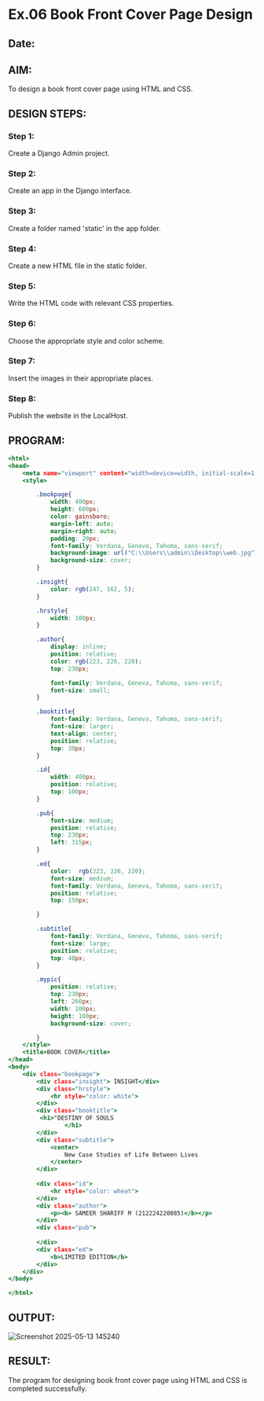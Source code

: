 # Ex.06 Book Front Cover Page Design
## Date:

## AIM:
To design a book front cover page using HTML and CSS.

## DESIGN STEPS:

### Step 1:
Create a Django Admin project.

### Step 2:
Create an app in the Django interface.

### Step 3:
Create a folder named 'static' in the app folder.

### Step 4:
Create a new HTML file in the static folder.

### Step 5:
Write the HTML code with relevant CSS properties.

### Step 6:
Choose the appropriate style and color scheme.

### Step 7:
Insert the images in their appropriate places.

### Step 8:
Publish the website in the LocalHost.

## PROGRAM:
```.html
<html>
<head>
    <meta name="viewport" content="width=device=width, initial-scale=1.0">
    <style>

        .bookpage{
            width: 400px;
            height: 600px;
            color: gainsboro;
            margin-left: auto;
            margin-right: auto;
            padding: 20px;
            font-family: Verdana, Geneva, Tahoma, sans-serif;
            background-image: url("C:\\Users\\admin\\Desktop\\web.jpg");
            background-size: cover;
        }

        .insight{
            color: rgb(247, 162, 5);
        }

        .hrstyle{
            width: 100px;
        }

        .author{
            display: inline;
            position: relative;
            color: rgb(223, 226, 220);
            top: 230px;

            font-family: Verdana, Geneva, Tahoma, sans-serif;
            font-size: small;
        }

        .booktitle{
            font-family: Verdana, Geneva, Tahoma, sans-serif;
            font-size: larger;
            text-align: center;
            position: relative;
            top: 30px;
        }

        .id{
            width: 400px;
            position: relative;
            top: 100px;
        }

        .pub{
            font-size: medium;
            position: relative;
            top: 230px;
            left: 315px;
        }

        .ed{
            color:  rgb(223, 226, 220);
            font-size: medium;
            font-family: Verdana, Geneva, Tahoma, sans-serif;
            position: relative;
            top: 150px;

        }

        .subtitle{
            font-family: Verdana, Geneva, Tahoma, sans-serif;
            font-size: large;
            position: relative;
            top: 40px;
        }

        .mypic{
            position: relative;
            top: 230px;
            left: 260px;
            width: 100px;
            height: 100px;
            background-size: cover;

        }
    </style>
    <title>BOOK COVER</title>
</head>
<body>
    <div class="bookpage">
        <div class="insight"> INSIGHT</div>
        <div class="hrstyle">
            <hr style="color: white">
        </div>
        <div class="booktitle">
         <h1>"DESTINY OF SOULS
                </h1>
        </div>
        <div class="subtitle">
            <center>
                New Case Studies of Life Between Lives 
            </center>
        </div>
      
        <div class="id">
            <hr style="color: wheat">
        </div>
        <div class="author">
            <p><b> SAMEER SHARIFF M (212224220085)</b></p>
        </div>
        <div class="pub">
            
        </div>
        <div class="ed">
            <b>LIMITED EDITION</b>
        </div>
    </div>
</body>

</html>
```


## OUTPUT:

![Screenshot 2025-05-13 145240](https://github.com/user-attachments/assets/919daa71-a413-4cf5-a145-4cd71e74c491)


## RESULT:
The program for designing book front cover page using HTML and CSS is completed successfully.
